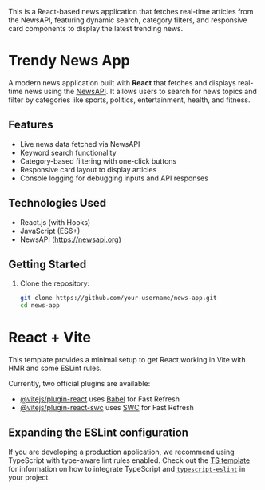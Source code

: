 This is a React-based news application that fetches real-time articles from the NewsAPI, featuring dynamic search, category filters, and responsive card components to display the latest trending news.

# Trendy News App

A modern news application built with **React** that fetches and displays real-time news using the [NewsAPI](https://newsapi.org/). It allows users to search for news topics and filter by categories like sports, politics, entertainment, health, and fitness.

## Features

- Live news data fetched via NewsAPI
- Keyword search functionality
- Category-based filtering with one-click buttons
- Responsive card layout to display articles
- Console logging for debugging inputs and API responses

## Technologies Used

- React.js (with Hooks)
- JavaScript (ES6+)
- NewsAPI (https://newsapi.org)

## Getting Started

1. Clone the repository:
   ```bash
   git clone https://github.com/your-username/news-app.git
   cd news-app


# React + Vite

This template provides a minimal setup to get React working in Vite with HMR and some ESLint rules.

Currently, two official plugins are available:

- [@vitejs/plugin-react](https://github.com/vitejs/vite-plugin-react/blob/main/packages/plugin-react) uses [Babel](https://babeljs.io/) for Fast Refresh
- [@vitejs/plugin-react-swc](https://github.com/vitejs/vite-plugin-react/blob/main/packages/plugin-react-swc) uses [SWC](https://swc.rs/) for Fast Refresh

## Expanding the ESLint configuration

If you are developing a production application, we recommend using TypeScript with type-aware lint rules enabled. Check out the [TS template](https://github.com/vitejs/vite/tree/main/packages/create-vite/template-react-ts) for information on how to integrate TypeScript and [`typescript-eslint`](https://typescript-eslint.io) in your project.
